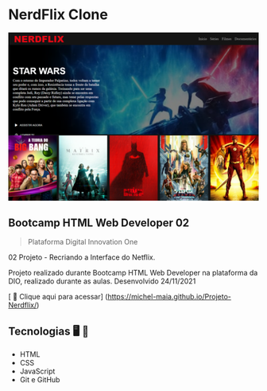 
# NerdFlix Clone

![preview](./.github/preview.png)

## Bootcamp HTML Web Developer 02

> Plataforma Digital Innovation One

 02 Projeto - Recriando a Interface do Netflix.

Projeto realizado durante Bootcamp HTML Web Developer na plataforma da DIO, realizado durante as aulas. 
Desenvolvido 24/11/2021

[ 📎 Clique aqui para acessar] (https://michel-maia.github.io/Projeto-Nerdflix/)


 ## Tecnologias 🖥️ 🚀 

- HTML
- CSS
- JavaScript
- Git e GitHub

